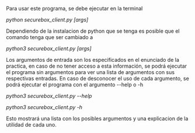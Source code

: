 Para usar este programa, se debe ejecutar en la terminal 

*python securebox_client.py [args]*

Dependiendo de la instalacion de python que se tenga es posible que el comando
tenga que ser cambiado a

*python3 securebox_client.py [args]*

Los argumentos de entrada son los especificados en el enunciado de la practica,
en caso de no tener acceso a esta información, se podrá ejecutar el programa 
sin argumentos para ver una lista de argumentos con sus respectivas entradas.
En caso de desconocer el uso de cada argumento, se podrá ejecutar el programa
con el argumento --help o -h

*python3 securebox_client.py --help*


*python3 securebox_client.py -h*

Esto mostrará una lista con los posibles argumentos y una explicacion de la
utilidad de cada uno.
